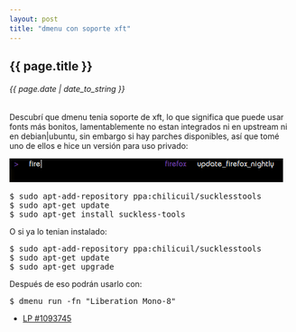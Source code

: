 ```yaml
---
layout: post
title: "dmenu con soporte xft"
---
```


## {{ page.title }}
###### {{ page.date | date_to_string }}

Descubrí que dmenu tenia soporte de xft, lo que significa que puede usar fonts más bonitos, lamentablemente no estan integrados ni en upstream ni en debian|ubuntu, sin embargo si hay parches disponibles, así que tomé uno de ellos e hice un versión para uso privado:

[![alt text](/assets/img/65.jpg)](/assets/img/65.jpg)

<pre class="sh_sh">
$ sudo apt-add-repository ppa:chilicuil/sucklesstools
$ sudo apt-get update
$ sudo apt-get install suckless-tools 
</pre>

O si ya lo tenian instalado:

<pre class="sh_sh">
$ sudo apt-add-repository ppa:chilicuil/sucklesstools
$ sudo apt-get update
$ sudo apt-get upgrade
</pre>

Después de eso podrán usarlo con:

<pre class="sh_sh">
$ dmenu_run -fn "Liberation Mono-8"
</pre>

- [LP #1093745](https://bugs.launchpad.net/ubuntu/+source/suckless-tools/+bug/1093745)
